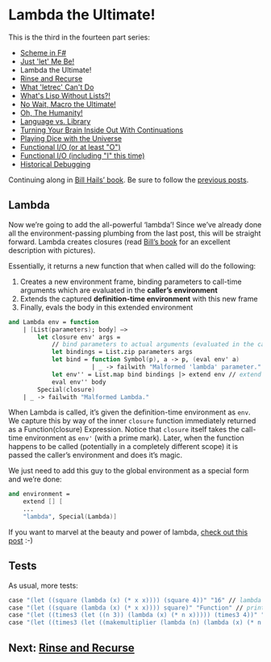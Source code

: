 # Lambda the Ultimate!

This is the third in the fourteen part series:

* [Scheme in F#](intro.md)
* [Just 'let' Me Be!](let.md)
* Lambda the Ultimate!
* [Rinse and Recurse](recurse.md)
* [What 'letrec' Can't Do](letstar.md)
* [What's Lisp Without Lists?!](lists.md)
* [No Wait, Macro the Ultimate!](macros.md)
* [Oh, The Humanity!](mutation.md)
* [Language vs. Library](library.md)
* [Turning Your Brain Inside Out With Continuations](continuations.md)
* [Playing Dice with the Universe](amb.md)
* [Functional I/O (or at least "O")](functional_o.md)
* [Functional I/O (including "I" this time)](functional_i.md)
* [Historical Debugging](debugging.md)

Continuing along in [Bill Hails’ book](http://billhails.net/Book/v2.html). Be sure to follow the [previous posts](let.md).

## Lambda

Now we’re going to add the all-powerful ‘lambda’! Since we’ve already done all the environment-passing plumbing from the last post, this will be straight forward. Lambda creates closures (read [Bill’s book](http://billhails.net/Book/v2.html) for an excellent description with pictures).

Essentially, it returns a new function that when called will do the following:

1. Creates a new environment frame, binding parameters to call-time arguments which are evaluated in the **caller’s environment**
2. Extends the captured **definition-time environment** with this new frame
3. Finally, evals the body in this extended environment

``` fsharp
and Lambda env = function 
    | [List(parameters); body] –> 
        let closure env' args = 
            // bind parameters to actual arguments (evaluated in the caller's environment) 
            let bindings = List.zip parameters args 
            let bind = function Symbol(p), a -> p, (eval env' a)
                       | _ -> failwith "Malformed 'lambda' parameter." 
            let env'' = List.map bind bindings |> extend env // extend the captured env 
            eval env'' body 
        Special(closure) 
    | _ -> failwith "Malformed Lambda."
```

When Lambda is called, it’s given the definition-time environment as `env`. We capture this by way of the inner `closure` function immediately returned as a Function(closure) Expression. Notice that `closure` itself takes the call-time environment as `env'` (with a prime mark). Later, when the function happens to be called (potentially in a completely different scope) it is passed the caller’s environment and does it’s magic.

We just need to add this guy to the global environment as a special form and we’re done:

``` fsharp
and environment = 
    extend [] [ 
    ...
    "lambda", Special(Lambda)]
```

If you want to marvel at the beauty and power of lambda, [check out this post](http://blogs.msdn.com/ashleyf/archive/2008/12/03/the-lambda-calculus.aspx) :-)

## Tests

As usual, more tests:

``` fsharp
case "(let ((square (lambda (x) (* x x)))) (square 4))" "16" // lambda 
case "(let ((square (lambda (x) (* x x)))) square)" "Function" // print lambda 
case "(let ((times3 (let ((n 3)) (lambda (x) (* n x))))) (times3 4))" "12" // closure 
case "(let ((times3 (let ((makemultiplier (lambda (n) (lambda (x) (* n x))))) (makemultiplier 3)))) (times3 5))" "15" // higher order functions
```

## Next: [Rinse and Recurse](recurse.md)
